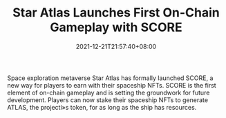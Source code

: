﻿---
title: "Star Atlas Launches First On-Chain Gameplay with SCORE"
date: 2021-12-21T21:57:40+08:00
lastmod: 2021-12-21T16:45:40+08:00
draft: false
authors: ["Trevor"]
description: "Space exploration metaverse Star Atlas has formally launched SCORE, a new way for players to earn with their spaceship NFTs. SCORE is the first element of on-chain gameplay and is setting the groundwork for future development. Players can now stake their spaceship NFTs to generate ATLAS, the projectí»s token, for as long as the ship has resources."
featuredImage: "star-atlas-launches-first-on-chain-gameplay-with-score.jpeg"
tags: ["Virtual World","Play to Earn"]
categories: ["news"]
news: ["Virtual World"]
weight: 
lightgallery: true
pinned: false
recommend: false
recommend1: false
---

Space exploration metaverse Star Atlas has formally launched SCORE, a new way for players to earn with their spaceship NFTs. SCORE is the first element of on-chain gameplay and is setting the groundwork for future development. Players can now stake their spaceship NFTs to generate ATLAS, the projectí»s token, for as long as the ship has resources.

<!--more-->

